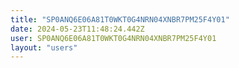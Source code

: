 ```yaml
---
title: "SP0ANQ6E06A81T0WKT0G4NRN04XNBR7PM25F4Y01"
date: 2024-05-23T11:48:24.442Z
user: SP0ANQ6E06A81T0WKT0G4NRN04XNBR7PM25F4Y01
layout: "users"
---
```

    